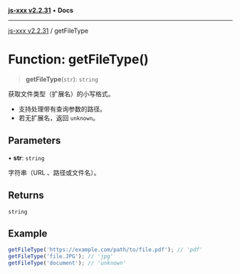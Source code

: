 [**js-xxx v2.2.31**](../README.md) • **Docs**

***

[js-xxx v2.2.31](../README.md) / getFileType

# Function: getFileType()

> **getFileType**(`str`): `string`

获取文件类型（扩展名）的小写格式。
- 支持处理带有查询参数的路径。
- 若无扩展名，返回 `unknown`。

## Parameters

• **str**: `string`

字符串（URL 、路径或文件名）。

## Returns

`string`

## Example

```ts
getFileType('https://example.com/path/to/file.pdf'); // 'pdf'
getFileType('file.JPG'); // 'jpg'
getFileType('document'); // 'unknown'
```
